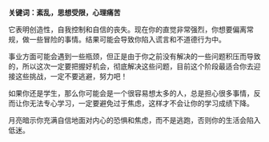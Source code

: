**关键词：紊乱，思想受限，心理痛苦**

它表明创造性，自我控制和自信的丧失。现在你的直觉非常强烈，你想要偏离常规，做一些冒险的事情。结果可能会导致你陷入谎言和不道德行为中。

事业方面可能会遇到一些瓶颈，但正是由于你之前没有解决的一些问题积压而导致的，所以这次一定要把握好机会，彻底解决这些问题，目前这个阶段最适合你去迎接这些挑战，一定不要逃避，努力吧！

如果你还是学生，那么你可能会是一个很容易想太多的人，总是担心很多事情，反而让你无法专心学习，一定要避免过于焦虑，这样才不会让你的学习成绩下降。

月亮暗示你充满自信地面对内心的恐惧和焦虑，而不是逃跑，否则你的生活会陷入低迷。
